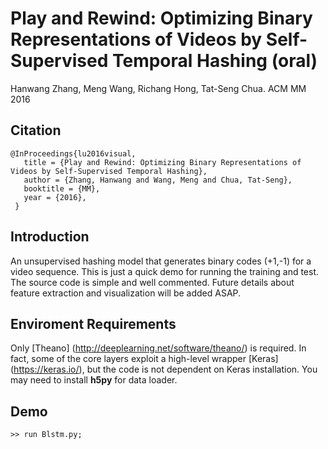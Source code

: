 # Play and Rewind: Optimizing Binary Representations of Videos by Self-Supervised Temporal Hashing (oral)
Hanwang Zhang, Meng Wang, Richang Hong, Tat-Seng Chua.
ACM MM 2016 


## Citation
```
@InProceedings{lu2016visual,
   title = {Play and Rewind: Optimizing Binary Representations of Videos by Self-Supervised Temporal Hashing},
   author = {Zhang, Hanwang and Wang, Meng and Chua, Tat-Seng},
   booktitle = {MM},
   year = {2016},
 }
 ```

## Introduction
An unsupervised hashing model that generates binary codes (+1,-1) for a video sequence. This is just a quick demo for running the training and test. The source code is simple and well commented. Future details about feature extraction and visualization will be added ASAP.


## Enviroment Requirements
Only [Theano] (http://deeplearning.net/software/theano/) is required. In fact, some of the core layers exploit a high-level wrapper [Keras] (https://keras.io/), but the code is not dependent on Keras installation.
You may need to install **h5py** for data loader.

## Demo
```
>> run Blstm.py;
```
